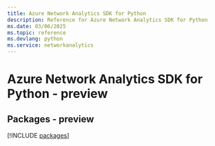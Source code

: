 ```yaml
---
title: Azure Network Analytics SDK for Python
description: Reference for Azure Network Analytics SDK for Python
ms.date: 03/06/2025
ms.topic: reference
ms.devlang: python
ms.service: networkanalytics
---
```

# Azure Network Analytics SDK for Python - preview
## Packages - preview
[!INCLUDE [packages](network-analytics-index.md)]